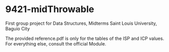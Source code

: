 # 9421-midThrowable
First group project for Data Structures, Midterms
Saint Louis University, Baguio City

The provided reference.pdf is only for the tables of the ISP and ICP values. For everything else, consult the official Module. 
